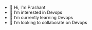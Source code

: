 - 👋 Hi, I’m Prashant
- 👀 I’m interested in Devops
- 🌱 I’m currently learning Devops
- 💞️ I’m looking to collaborate on Devops

<!---
prashant241198/prashant241198 is a ✨ special ✨ repository because its `README.md` (this file) appears on your GitHub profile.
You can click the Preview link to take a look at your changes.
--->
